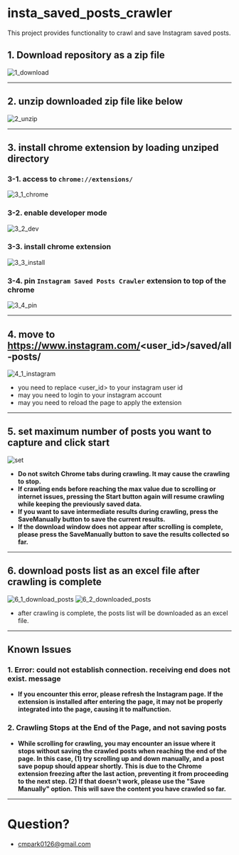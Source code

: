 # insta_saved_posts_crawler

This project provides functionality to crawl and save Instagram saved posts.

## 1. Download repository as a zip file

![1_download](assets/1_download.png)

---

## 2. unzip downloaded zip file like below

![2_unzip](assets/2_unzip.png)

---

## 3. install chrome extension by loading unziped directory

### 3-1. access to `chrome://extensions/`

![3_1_chrome](assets/3_1_chrome.png)

### 3-2. enable developer mode

![3_2_dev](assets/3_2_dev.png)

### 3-3. install chrome extension

![3_3_install](assets/3_3_install.png)

### 3-4. pin `Instagram Saved Posts Crawler` extension to top of the chrome

![3_4_pin](assets/3_4_pin.png)

---

## 4. move to https://www.instagram.com/<user_id>/saved/all-posts/

![4_1_instagram](assets/4_1_instagram.png)

-   you need to replace <user_id> to your instagram user id
  -   may you need to login to your instagram account
-   may you need to reload the page to apply the extension

---

## 5. set maximum number of posts you want to capture and click start

![set](assets/5_1_set.png)

-   **Do not switch Chrome tabs during crawling. It may cause the crawling to stop.**
-   **If crawling ends before reaching the max value due to scrolling or internet issues, pressing the Start button again will resume crawling while keeping the previously saved data.**
-   **If you want to save intermediate results during crawling, press the SaveManually button to save the current results.**
-   **If the download window does not appear after scrolling is complete, please press the SaveManually button to save the results collected so far.**

---

## 6. download posts list as an excel file after crawling is complete

![6_1_download_posts](assets/6_1_download_posts.png)
![6_2_downloaded_posts](assets/6_2_downloaded_posts.png)

-   after crawling is complete, the posts list will be downloaded as an excel file.

---

## Known Issues

### 1. Error: could not establish connection. receiving end does not exist. message
- **If you encounter this error, please refresh the Instagram page. If the extension is installed after entering the page, it may not be properly integrated into the page, causing it to malfunction.**

### 2. Crawling Stops at the End of the Page, and not saving posts
- **While scrolling for crawling, you may encounter an issue where it stops without saving the crawled posts when reaching the end of the page. In this case, (1) try scrolling up and down manually, and a post save popup should appear shortly. This is due to the Chrome extension freezing after the last action, preventing it from proceeding to the next step. (2) If that doesn't work, please use the "Save Manually" option. This will save the content you have crawled so far.**

---

# Question?

-   cmpark0126@gmail.com 